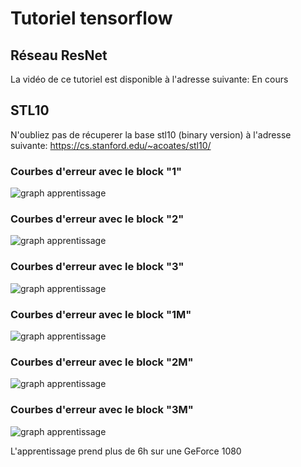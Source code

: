 # Tutoriel tensorflow
## Réseau ResNet

La vidéo de ce tutoriel est disponible à l'adresse suivante: En cours

## STL10

N'oubliez pas de récuperer la base stl10 (binary version) à l'adresse suivante:
https://cs.stanford.edu/~acoates/stl10/

### Courbes d'erreur avec le block "1"
![graph apprentissage](https://github.com/L42Project/Tutoriels/blob/master/Tensorflow/tutoriel10/Figure_1.png)

### Courbes d'erreur avec le block "2"
![graph apprentissage](https://github.com/L42Project/Tutoriels/blob/master/Tensorflow/tutoriel10/Figure_2.png)

### Courbes d'erreur avec le block "3"
![graph apprentissage](https://github.com/L42Project/Tutoriels/blob/master/Tensorflow/tutoriel10/Figure_3.png)

### Courbes d'erreur avec le block "1M"
![graph apprentissage](https://github.com/L42Project/Tutoriels/blob/master/Tensorflow/tutoriel10/Figure_1M.png)

### Courbes d'erreur avec le block "2M"
![graph apprentissage](https://github.com/L42Project/Tutoriels/blob/master/Tensorflow/tutoriel10/Figure_2M.png)

### Courbes d'erreur avec le block "3M"
![graph apprentissage](https://github.com/L42Project/Tutoriels/blob/master/Tensorflow/tutoriel10/Figure_3M.png)

L'apprentissage prend plus de 6h sur une GeForce 1080


